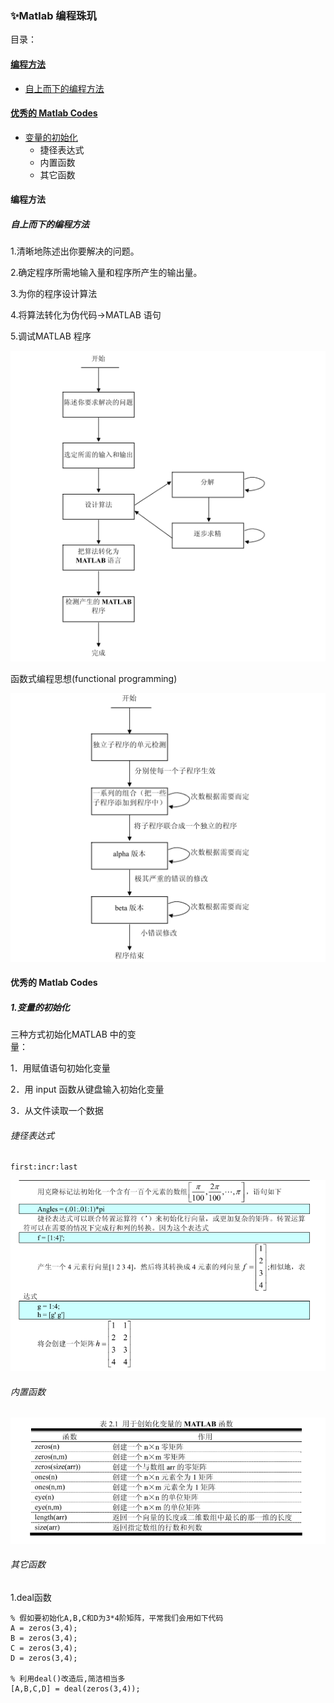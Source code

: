 ### ✨Matlab 编程珠玑

目录：

#### [编程方法](#编程方法)

* [自上而下的编程方法](#自上而下的编程方法)

#### [优秀的 Matlab Codes](#优秀的-matlab-codes)

* [变量的初始化](#变量的初始化)
  * 捷径表达式
  * 内置函数
  * 其它函数

#### 编程方法

##### 自上而下的编程方法

1.清晰地陈述出你要解决的问题。

2.确定程序所需地输入量和程序所产生的输出量。

3.为你的程序设计算法

4.将算法转化为伪代码→MATLAB 语句

5.调试MATLAB 程序

![](/assets/matlab自上而下编程方法.png)

函数式编程思想\(functional programming\)

![](/assets/matlab调试2.png)

#### 优秀的 Matlab Codes

##### 1.变量的初始化

三种方式初始化MATLAB 中的变  
量：

1．用赋值语句初始化变量

2．用 input 函数从键盘输入初始化变量

3．从文件读取一个数据

###### 捷径表达式

```
first:incr:last
```

![](/assets/捷径表达式)

###### 内置函数

![](/assets/内置函数)

###### 其它函数

1.deal函数

```
% 假如要初始化A,B,C和D为3*4阶矩阵，平常我们会用如下代码
A = zeros(3,4);
B = zeros(3,4);
C = zeros(3,4);
D = zeros(3,4);

% 利用deal()改造后,简洁相当多
[A,B,C,D] = deal(zeros(3,4));
```



